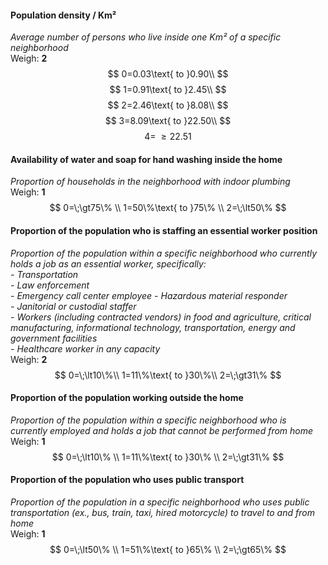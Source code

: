 #### Population density / Km²
*Average number of persons who live inside one Km² of a specific neighborhood*  
Weigh: **2**
$$
0=0.03\text{ to }0.90\\
$$
$$
1=0.91\text{ to }2.45\\
$$
$$
2=2.46\text{ to }8.08\\
$$
$$
3=8.09\text{ to }22.50\\
$$
$$
4=\;\ge22.51
$$

#### Availability of water and soap for hand washing inside the home
*Proportion of households in the neighborhood with indoor plumbing*  
Weigh: **1**
$$
0=\;\gt75\% \\ 
1=50\%\text{ to }75\% \\ 
2=\;\lt50\% 
$$

#### Proportion of the population who is staffing an essential worker position
*Proportion of the population within a specific neighborhood who currently holds a job as an essential worker, specifically:*    
*- Transportation*      
*- Law enforcement*  
*- Emergency call center employee*
*- Hazardous material responder*  
*- Janitorial or custodial staffer*  
*- Workers (including contracted vendors) in food and agriculture, critical manufacturing, informational technology, transportation, energy and government facilities*  
*- Healthcare worker in any capacity*   
Weigh: **2**
$$
0=\;\lt10\%\\
1=11\%\text{ to }30\%\\
2=\;\gt31\%
$$

#### Proportion of the population working outside the home
*Proportion of the population within a specific neighborhood who is currently employed and holds a job that cannot be performed from home*  
Weigh: **1**
$$
0=\;\lt10\% \\ 
1=11\%\text{ to }30\% \\ 
2=\;\gt31\% 
$$

#### Proportion of the population who uses public transport
*Proportion of the population in a specific neighborhood who uses public transportation (ex., bus, train, taxi, hired motorcycle) to travel to and from home*  
Weigh: **1**
$$
0=\;\lt50\% \\ 
1=51\%\text{ to }65\% \\ 
2=\;\gt65\% 
$$

